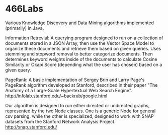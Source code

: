 # 466Labs

Various Knowledge Discovery and Data Mining algorithms implemented (primarily) in Java.

Information Retrevial: A querying program designed to run on a collection of documents stored in a JSON Array, then use the Vector Space Model to organize these documents and retrieve them based on given queries.  Uses stemming and stopword removal to better categorize documents. Then determines keyword weights inside of the documents to calculate Cosine Similarity or Okapi Score (depending what the user has chosen) based on a given query.

PageRank: A basic implementation of Sergey Brin and Larry Page's PageRank algorithm developed at Stanford, described in their paper "The Anatomy of a Large-Scale Hypertextual Web Search Engine". http://infolab.stanford.edu/~backrub/google.html

Our algorithm is designed to run either directed or undirected graphs, represented by the two Node classes. One is a generic Node for general csv parsing, while the other is specialized, designed to work with SNAP datasets from the Stanford Network Analysis Project. http://snap.stanford.edu/ 


